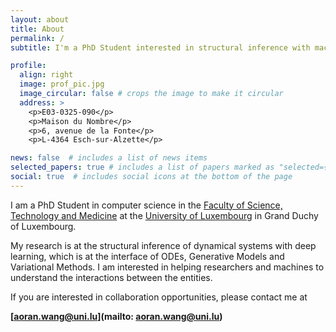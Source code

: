 ```yaml
---
layout: about
title: About
permalink: /
subtitle: I'm a PhD Student interested in structural inference with machine learning. Let's discover the interactions!

profile:
  align: right
  image: prof_pic.jpg
  image_circular: false # crops the image to make it circular
  address: >
    <p>E03-0325-090</p>
    <p>Maison du Nombre</p>
    <p>6, avenue de la Fonte</p>
    <p>L-4364 Esch-sur-Alzette</p>

news: false  # includes a list of news items
selected_papers: true # includes a list of papers marked as "selected={true}"
social: true  # includes social icons at the bottom of the page
---
```


I am a PhD Student in computer science in the [Faculty of Science, Technology and Medicine](https://www.uni.lu/fstm-en/) at the [University of Luxembourg](https://www.uni.lu/en/) in Grand Duchy of Luxembourg.

My research is at the structural inference of dynamical systems with deep learning, which is at the interface of ODEs, Generative Models and Variational Methods. I am interested in helping researchers and machines to understand the interactions between the entities.

If you are interested in collaboration opportunities, please contact me at

**[aoran.wang@uni.lu](mailto: aoran.wang@uni.lu)**